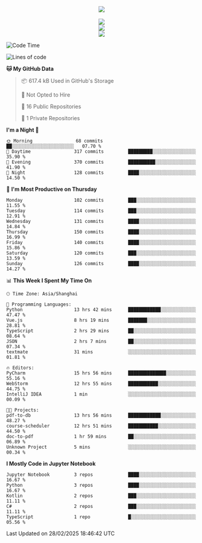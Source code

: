 <div align="center">
  <img src="https://readme-typing-svg.demolab.com?font=Zhi+Mang+Xing&size=40&pause=1000&color=000000&center=true&vCenter=true&lines=Baymax%E5%B0%8F%E6%8C%AF;Hello%20World"/><br/>
  <br/>
  <img src="https://skillicons.dev/icons?i=java,kotlin,python,c,cpp,html,css,javascript" /><br/>
  <img src="https://skillicons.dev/icons?i=spring,vue,pytorch,maven,gradle,mysql,sqlite,linux" /><br/>
  <img src="https://skillicons.dev/icons?i=idea,pycharm,webstorm,androidstudio,vscode,git,vim,md" /><br/>
</div>

<!--START_SECTION:waka-->
![Code Time](http://img.shields.io/badge/Code%20Time-668%20hrs%2029%20mins-blue)

![Lines of code](https://img.shields.io/badge/From%20Hello%20World%20I%27ve%20Written-6.0%20million%20lines%20of%20code-blue)

**🐱 My GitHub Data** 

> 📦 617.4 kB Used in GitHub's Storage 
 > 
> 🚫 Not Opted to Hire
 > 
> 📜 16 Public Repositories 
 > 
> 🔑 1 Private Repositories 
 > 
**I'm a Night 🦉** 

```text
🌞 Morning                68 commits          ██░░░░░░░░░░░░░░░░░░░░░░░   07.70 % 
🌆 Daytime                317 commits         █████████░░░░░░░░░░░░░░░░   35.90 % 
🌃 Evening                370 commits         ██████████░░░░░░░░░░░░░░░   41.90 % 
🌙 Night                  128 commits         ████░░░░░░░░░░░░░░░░░░░░░   14.50 % 
```
📅 **I'm Most Productive on Thursday** 

```text
Monday                   102 commits         ███░░░░░░░░░░░░░░░░░░░░░░   11.55 % 
Tuesday                  114 commits         ███░░░░░░░░░░░░░░░░░░░░░░   12.91 % 
Wednesday                131 commits         ████░░░░░░░░░░░░░░░░░░░░░   14.84 % 
Thursday                 150 commits         ████░░░░░░░░░░░░░░░░░░░░░   16.99 % 
Friday                   140 commits         ████░░░░░░░░░░░░░░░░░░░░░   15.86 % 
Saturday                 120 commits         ███░░░░░░░░░░░░░░░░░░░░░░   13.59 % 
Sunday                   126 commits         ████░░░░░░░░░░░░░░░░░░░░░   14.27 % 
```


📊 **This Week I Spent My Time On** 

```text
🕑︎ Time Zone: Asia/Shanghai

💬 Programming Languages: 
Python                   13 hrs 42 mins      ████████████░░░░░░░░░░░░░   47.47 % 
Vue.js                   8 hrs 19 mins       ███████░░░░░░░░░░░░░░░░░░   28.81 % 
TypeScript               2 hrs 29 mins       ██░░░░░░░░░░░░░░░░░░░░░░░   08.64 % 
JSON                     2 hrs 7 mins        ██░░░░░░░░░░░░░░░░░░░░░░░   07.34 % 
textmate                 31 mins             ░░░░░░░░░░░░░░░░░░░░░░░░░   01.81 % 

🔥 Editors: 
PyCharm                  15 hrs 56 mins      ██████████████░░░░░░░░░░░   55.16 % 
WebStorm                 12 hrs 55 mins      ███████████░░░░░░░░░░░░░░   44.75 % 
IntelliJ IDEA            1 min               ░░░░░░░░░░░░░░░░░░░░░░░░░   00.09 % 

🐱‍💻 Projects: 
pdf-to-db                13 hrs 56 mins      ████████████░░░░░░░░░░░░░   48.27 % 
course-scheduler         12 hrs 51 mins      ███████████░░░░░░░░░░░░░░   44.50 % 
doc-to-pdf               1 hr 59 mins        ██░░░░░░░░░░░░░░░░░░░░░░░   06.89 % 
Unknown Project          5 mins              ░░░░░░░░░░░░░░░░░░░░░░░░░   00.34 % 
```

**I Mostly Code in Jupyter Notebook** 

```text
Jupyter Notebook         3 repos             ████░░░░░░░░░░░░░░░░░░░░░   16.67 % 
Python                   3 repos             ████░░░░░░░░░░░░░░░░░░░░░   16.67 % 
Kotlin                   2 repos             ███░░░░░░░░░░░░░░░░░░░░░░   11.11 % 
C#                       2 repos             ███░░░░░░░░░░░░░░░░░░░░░░   11.11 % 
TypeScript               1 repo              █░░░░░░░░░░░░░░░░░░░░░░░░   05.56 % 
```




 Last Updated on 28/02/2025 18:46:42 UTC
<!--END_SECTION:waka-->





